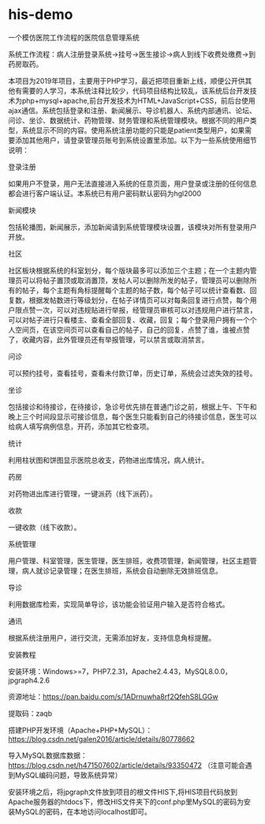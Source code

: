 # his-demo
一个模仿医院工作流程的医院信息管理系统

系统工作流程：病人注册登录系统->挂号->医生接诊->病人到线下收费处缴费->到药房取药。

本项目为2019年项目，主要用于PHP学习，最近把项目重新上线，顺便公开供其他有需要的人学习，本系统注释比较少，代码项目结构比较乱，该系统后台开发技术为php+mysql+apache,前台开发技术为HTML+JavaScript+CSS，前后台使用ajax通信。系统包括登录和注册、新闻展示、导诊机器人、系统内部通讯、论坛、问诊、坐诊、数据统计、药物管理、财务管理和系统管理模块。根据不同的用户类型，系统显示不同的内容。使用系统注册功能的只能是patient类型用户，如果需要添加其他用户，请登录管理员账号到系统设置里添加。以下为一些系统使用细节说明：

登录注册

如果用户不登录，用户无法直接进入系统的任意页面，用户登录或注册的任何信息都会进行客户端认证。本系统已有用户密码默认密码为hgl2000

新闻模块

包括轮播图，新闻展示，添加新闻请到系统管理模块设置，该模块对所有登录用户开放。

社区

社区板块根据系统的科室划分，每个版块最多可以添加三个主题；在一个主题内管理员可以将帖子置顶或取消置顶，发帖人可以删除所发的帖子，管理员可以删除所有的帖子，每个主题有角标提醒每个主题的帖子数，每个帖子可以统计查看数、回复数，根据发帖数进行等级划分，在帖子详情页可以对每条回复进行点赞，每个用户限点赞一次，可以对违规贴进行举报，经管理员审核可以对违规用户进行禁言，可以对帖子进行只看楼主、查看全部回复、收藏，回复；每个登录用户拥有一个个人空间页，在该空间页可以查看自己的帖子，自己的回复，点赞了谁，谁被点赞了，收藏内容，此外管理员还有举报管理，可以禁言或取消禁言。

问诊

可以预约挂号，查看挂号，查看未付款订单，历史订单，系统会过滤失效的挂号。

坐诊

包括接诊和待接诊，在待接诊，急诊号优先排在普通门诊之前，根据上午、下午和晚上三个时间段显示可接诊信息，每个医生只能看到自己的待接诊信息，医生可以给病人填写病例信息，开药，添加其它检查项。

统计

利用柱状图和饼图显示医院总收支，药物进出库情况，病人统计。

药房

对药物进出库进行管理，一键派药（线下派药）。

收款

一键收款（线下收款）。

系统管理

用户管理、科室管理，医生管理，医生排班，收费项管理，新闻管理，社区主题管理，病人就诊记录管理；在医生排班，系统会自动删除无效排班信息。

导诊

利用数据库检索，实现简单导诊，该功能会验证用户输入是否符合格式。

通讯

根据系统注册用户，进行交流，无需添加好友，支持信息角标提醒。

安装教程

安装环境：Windows>=7，PHP7.2.31，Apache2.4.43，MySQL8.0.0，jpgraph4.2.6

资源地址：https://pan.baidu.com/s/1ADrnuwha8rf2QfehS8LGGw 

提取码：zaqb 

搭建PHP开发环境（Apache+PHP+MySQL）：https://blog.csdn.net/galen2016/article/details/80778662

导入MySQL数据库数据：https://blog.csdn.net/h471507602/article/details/93350472
（注意可能会遇到MySQL编码问题，导致系统异常）

安装环境之后，将jpgraph文件放到项目的根文件HIS下,将HIS项目代码放到Apache服务器的htdocs下，修改HIS文件夹下的conf.php里MySQL的密码为安装MySQL的密码，在本地访问localhost即可。






